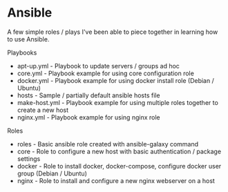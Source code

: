 # Ansible 

A few simple roles / plays I've been able to piece together in learning how to use Ansible. 

Playbooks
 - apt-up.yml - Playbook to update servers / groups ad hoc
 - core.yml  - Playbook example for using core configuration role
 - docker.yml - Playbook example for using docker install role (Debian / Ubuntu)
 - hosts - Sample / partially default ansible hosts file
 - make-host.yml - Playbook example for using multiple roles together to create a new host
 - nginx.yml - Playbook example for using nginx role 

Roles 
 - roles - Basic ansible role created with ansible-galaxy command
  - core - Role to configure a new host with basic authentication / package settings
  - docker - Role to install docker, docker-compose, configure docker user group (Debian / Ubuntu)
  - nginx - Role to install and configure a new nginx webserver on a host 


